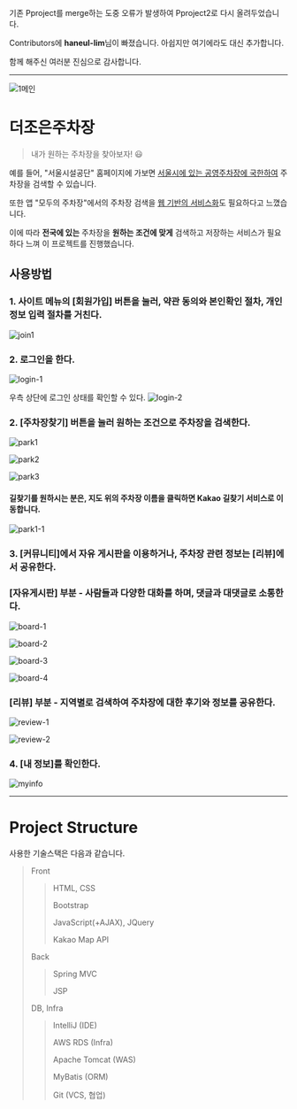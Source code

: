 기존 Pproject를 merge하는 도중 오류가 발생하여 Pproject2로 다시 올려두었습니다.

Contributors에 **haneul-lim**님이 빠졌습니다.
아쉽지만 여기에라도 대신 추가합니다.

함께 해주신 여러분 진심으로 감사합니다.

<hr/>

![1메인](https://user-images.githubusercontent.com/59231602/130787362-3ff35741-2db4-42eb-8f39-dffab37d2b4d.png)

# 더조은주차장
> 내가 원하는 주차장을 찾아보자! 😃

예를 들어, "서울시설공단" 홈페이지에 가보면 <u>서울시에 있는 공영주차장에 국한하여</u> 주차장을 검색할 수 있습니다.

또한 앱 "모두의 주차장"에서의 주차장 검색을 <u>웹 기반의 서비스화</u>도 필요하다고 느꼈습니다.

이에 따라 **전국에 있는** 주차장을 **원하는 조건에 맞게** 검색하고 저장하는 서비스가 필요하다 느껴 이 프로젝트를 진행했습니다.

## 사용방법
### 1. 사이트 메뉴의 [회원가입] 버튼을 눌러, 약관 동의와 본인확인 절차, 개인정보 입력 절차를 거친다.
![join1](https://user-images.githubusercontent.com/59231602/130947017-d2cfca0a-4011-40f2-996f-b3ac575a37c4.png)

### 2. 로그인을 한다.
![login-1](https://user-images.githubusercontent.com/59231602/132198457-a7b64fb4-1166-40c9-9554-c2ae23377d1b.png)

우측 상단에 로그인 상태를 확인할 수 있다.
![login-2](https://user-images.githubusercontent.com/59231602/132198474-1de29f68-7317-4f40-a5a5-39d734b3705c.png)


### 2. [주차장찾기] 버튼을 눌러 원하는 조건으로 주차장을 검색한다.

![park1](https://user-images.githubusercontent.com/59231602/130793059-a7bd8736-8f50-4b1b-b87f-c97bb614f3ad.png)

![park2](https://user-images.githubusercontent.com/59231602/130793100-7ac3cc8b-e45b-4a61-90ce-bb151f8993a9.png)

![park3](https://user-images.githubusercontent.com/59231602/130793111-3430bd5e-5038-4060-b5bd-519f93de5fab.png)

#### 길찾기를 원하시는 분은, 지도 위의 주차장 이름을 클릭하면 Kakao 길찾기 서비스로 이동합니다.

![park1-1](https://user-images.githubusercontent.com/59231602/130793161-c4e8a86f-59d1-4eb7-b1cd-3b3aa79adfe9.png)

### 3. [커뮤니티]에서 자유 게시판을 이용하거나, 주차장 관련 정보는 [리뷰]에서 공유한다.

### [자유게시판] 부분 - 사람들과 다양한 대화를 하며, 댓글과 대댓글로 소통한다.
![board-1](https://user-images.githubusercontent.com/59231602/132199396-47792cfa-294f-4404-a045-d2a3c78ee044.png)

![board-2](https://user-images.githubusercontent.com/59231602/132199409-d61db8cb-6c75-4322-b9f3-87dfe95de854.png)

![board-3](https://user-images.githubusercontent.com/59231602/132199421-36fae161-c9c1-4afe-ba7a-1b8775d50098.png)

![board-4](https://user-images.githubusercontent.com/59231602/132199433-50a5d25f-2f86-44ab-8597-dbcb058e657d.png)


### [리뷰] 부분 - 지역별로 검색하여 주차장에 대한 후기와 정보를 공유한다.

![review-1](https://user-images.githubusercontent.com/59231602/132200196-8e34d81a-d136-47a0-a1a6-2b014cbc1c92.png)

![review-2](https://user-images.githubusercontent.com/59231602/132200204-35e5a246-7d04-4fb4-900e-5af64acae0d6.png)

### 4. [내 정보]를 확인한다.

![myinfo](https://user-images.githubusercontent.com/59231602/132201111-899c4beb-f127-4854-b58d-bd7e51907268.png)

<hr/>


# Project Structure
사용한 기술스택은 다음과 같습니다.
> Front
> > HTML, CSS
> > 
> > Bootstrap
> > 
> > JavaScript(+AJAX), JQuery
> > 
> > Kakao Map API
>
> Back
> > Spring MVC
> > 
> > JSP
> 
> DB, Infra
> > IntelliJ (IDE)
> > 
> > AWS RDS (Infra)
> > 
> > Apache Tomcat (WAS)
> > 
> > MyBatis (ORM)
> > 
> > Git (VCS, 협업)
